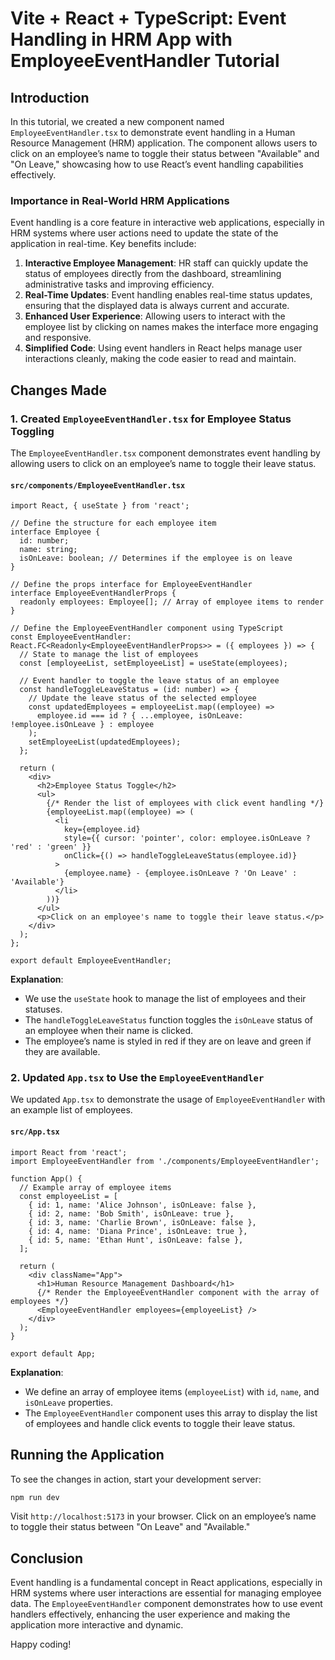 
# Vite + React + TypeScript: Event Handling in HRM App with EmployeeEventHandler Tutorial

## Introduction

In this tutorial, we created a new component named `EmployeeEventHandler.tsx` to demonstrate event handling in a Human Resource Management (HRM) application. The component allows users to click on an employee’s name to toggle their status between "Available" and "On Leave," showcasing how to use React’s event handling capabilities effectively.

### Importance in Real-World HRM Applications

Event handling is a core feature in interactive web applications, especially in HRM systems where user actions need to update the state of the application in real-time. Key benefits include:

1. **Interactive Employee Management**: HR staff can quickly update the status of employees directly from the dashboard, streamlining administrative tasks and improving efficiency.
2. **Real-Time Updates**: Event handling enables real-time status updates, ensuring that the displayed data is always current and accurate.
3. **Enhanced User Experience**: Allowing users to interact with the employee list by clicking on names makes the interface more engaging and responsive.
4. **Simplified Code**: Using event handlers in React helps manage user interactions cleanly, making the code easier to read and maintain.

## Changes Made

### 1. Created `EmployeeEventHandler.tsx` for Employee Status Toggling

The `EmployeeEventHandler.tsx` component demonstrates event handling by allowing users to click on an employee’s name to toggle their leave status.

#### `src/components/EmployeeEventHandler.tsx`

```tsx
import React, { useState } from 'react';

// Define the structure for each employee item
interface Employee {
  id: number;
  name: string;
  isOnLeave: boolean; // Determines if the employee is on leave
}

// Define the props interface for EmployeeEventHandler
interface EmployeeEventHandlerProps {
  readonly employees: Employee[]; // Array of employee items to render
}

// Define the EmployeeEventHandler component using TypeScript
const EmployeeEventHandler: React.FC<Readonly<EmployeeEventHandlerProps>> = ({ employees }) => {
  // State to manage the list of employees
  const [employeeList, setEmployeeList] = useState(employees);

  // Event handler to toggle the leave status of an employee
  const handleToggleLeaveStatus = (id: number) => {
    // Update the leave status of the selected employee
    const updatedEmployees = employeeList.map((employee) =>
      employee.id === id ? { ...employee, isOnLeave: !employee.isOnLeave } : employee
    );
    setEmployeeList(updatedEmployees);
  };

  return (
    <div>
      <h2>Employee Status Toggle</h2>
      <ul>
        {/* Render the list of employees with click event handling */}
        {employeeList.map((employee) => (
          <li
            key={employee.id}
            style={{ cursor: 'pointer', color: employee.isOnLeave ? 'red' : 'green' }}
            onClick={() => handleToggleLeaveStatus(employee.id)}
          >
            {employee.name} - {employee.isOnLeave ? 'On Leave' : 'Available'}
          </li>
        ))}
      </ul>
      <p>Click on an employee's name to toggle their leave status.</p>
    </div>
  );
};

export default EmployeeEventHandler;
```

**Explanation**:
- We use the `useState` hook to manage the list of employees and their statuses.
- The `handleToggleLeaveStatus` function toggles the `isOnLeave` status of an employee when their name is clicked.
- The employee’s name is styled in red if they are on leave and green if they are available.

### 2. Updated `App.tsx` to Use the `EmployeeEventHandler`

We updated `App.tsx` to demonstrate the usage of `EmployeeEventHandler` with an example list of employees.

#### `src/App.tsx`

```tsx
import React from 'react';
import EmployeeEventHandler from './components/EmployeeEventHandler';

function App() {
  // Example array of employee items
  const employeeList = [
    { id: 1, name: 'Alice Johnson', isOnLeave: false },
    { id: 2, name: 'Bob Smith', isOnLeave: true },
    { id: 3, name: 'Charlie Brown', isOnLeave: false },
    { id: 4, name: 'Diana Prince', isOnLeave: true },
    { id: 5, name: 'Ethan Hunt', isOnLeave: false },
  ];

  return (
    <div className="App">
      <h1>Human Resource Management Dashboard</h1>
      {/* Render the EmployeeEventHandler component with the array of employees */}
      <EmployeeEventHandler employees={employeeList} />
    </div>
  );
}

export default App;
```

**Explanation**:
- We define an array of employee items (`employeeList`) with `id`, `name`, and `isOnLeave` properties.
- The `EmployeeEventHandler` component uses this array to display the list of employees and handle click events to toggle their leave status.

## Running the Application

To see the changes in action, start your development server:

```bash
npm run dev
```

Visit `http://localhost:5173` in your browser. Click on an employee’s name to toggle their status between "On Leave" and "Available."

## Conclusion

Event handling is a fundamental concept in React applications, especially in HRM systems where user interactions are essential for managing employee data. The `EmployeeEventHandler` component demonstrates how to use event handlers effectively, enhancing the user experience and making the application more interactive and dynamic.

Happy coding!

